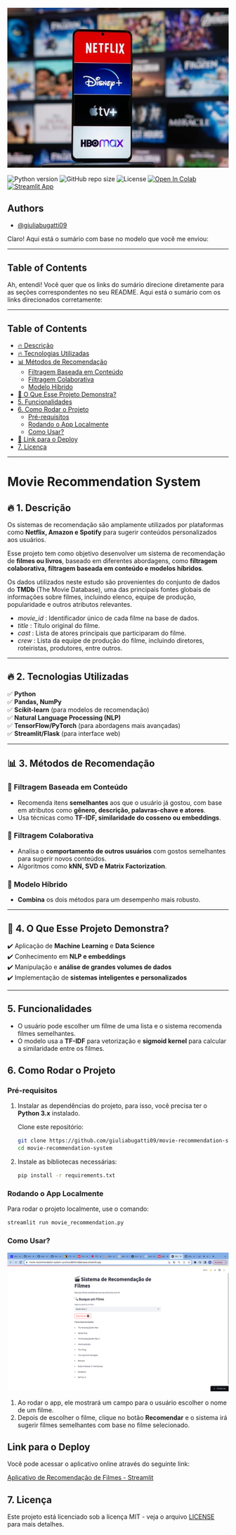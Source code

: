![banner](https://github.com/giuliabugatti09/Movie-Recommendation-System/blob/main/images/image.jpeg)

![Python version](https://img.shields.io/badge/Python%20version-3.10%2B-lightgrey)
![GitHub repo size](https://img.shields.io/github/repo-size/semasuka/Credit-card-approval-prediction-classification)
![License](https://img.shields.io/badge/License-MIT-green)
[![Open In Colab](https://colab.research.google.com/assets/colab-badge.svg)](https://colab.research.google.com/drive/1CfV6yEsHBjFiJbTKwY72k2g4AvszcF5R)
[![Streamlit App](https://static.streamlit.io/badges/streamlit_badge_black_white.svg)](https://share.streamlit.io/semasuka/credit-card-approval-prediction-classification/main/cc_approval_pred.py)

## Authors

- [@giuliabugatti09](https://www.github.com/giuliabugatti09)

Claro! Aqui está o sumário com base no modelo que você me enviou:

---

## **Table of Contents**

Ah, entendi! Você quer que os links do sumário direcione diretamente para as seções correspondentes no seu README. Aqui está o sumário com os links direcionados corretamente:

---

## **Table of Contents**

- [🔥 Descrição](#1-descriçao)
- [🔥 Tecnologias Utilizadas](#2-tecnologias-utilizadas)
- [📊 Métodos de Recomendação](#3-métodos-de-recomendação)
  - [Filtragem Baseada em Conteúdo](#filtragem-baseada-em-conteúdo)
  - [Filtragem Colaborativa](#filtragem-colaborativa)
  - [Modelo Híbrido](#modelo-híbrido)
- [🚀 O Que Esse Projeto Demonstra?](#4-o-que-esse-projeto-demonstra)
- [5. Funcionalidades](#5-funcionalidades)
- [6. Como Rodar o Projeto](#6-como-rodar-o-projeto)
  - [Pré-requisitos](#pré-requisitos)
  - [Rodando o App Localmente](#rodando-o-app-localmente)
  - [Como Usar?](#como-usar)
- [🔗 Link para o Deploy](#link-para-o-deploy)
- [7. Licença](#7-licença)

---


# Movie Recommendation System

## **🔥 1. Descrição**  

Os sistemas de recomendação são amplamente utilizados por plataformas como **Netflix, Amazon e Spotify** para sugerir conteúdos personalizados aos usuários.

Esse projeto tem como objetivo desenvolver um sistema de recomendação de **filmes ou livros**, baseado em diferentes abordagens, como **filtragem colaborativa, filtragem baseada em conteúdo e modelos híbridos**.  

Os dados utilizados neste estudo são provenientes do conjunto de dados do **TMDb** (The Movie Database), uma das principais fontes globais de informações sobre filmes, incluindo elenco, equipe de produção, popularidade e outros atributos relevantes.

- *movie_id* : Identificador único de cada filme na base de dados.
- *title* : Título original do filme.
- *cast* : Lista de atores principais que participaram do filme.
- *crew* : Lista da equipe de produção do filme, incluindo diretores, roteiristas, produtores, entre outros.

---

## **🔥 2. Tecnologias Utilizadas**  
✅ **Python**  
✅ **Pandas, NumPy**  
✅ **Scikit-learn** (para modelos de recomendação)  
✅ **Natural Language Processing (NLP)**  
✅ **TensorFlow/PyTorch** (para abordagens mais avançadas)  
✅ **Streamlit/Flask** (para interface web)  

---

## **📊 3. Métodos de Recomendação**  

### 🔹 **Filtragem Baseada em Conteúdo**  
- Recomenda itens **semelhantes** aos que o usuário já gostou, com base em atributos como **gênero, descrição, palavras-chave e atores**.  
- Usa técnicas como **TF-IDF, similaridade do cosseno ou embeddings**.  

### 🔹 **Filtragem Colaborativa**  
- Analisa o **comportamento de outros usuários** com gostos semelhantes para sugerir novos conteúdos.  
- Algoritmos como **kNN, SVD e Matrix Factorization**.  

### 🔹 **Modelo Híbrido**  
- **Combina** os dois métodos para um desempenho mais robusto.  

---

## **🚀 4. O Que Esse Projeto Demonstra?**  
✔️ Aplicação de **Machine Learning** e **Data Science**  
✔️ Conhecimento em **NLP e embeddings**  
✔️ Manipulação e **análise de grandes volumes de dados**  
✔️ Implementação de **sistemas inteligentes e personalizados**  

---

## **5. Funcionalidades**

- O usuário pode escolher um filme de uma lista e o sistema recomenda filmes semelhantes.
- O modelo usa a **TF-IDF** para vetorização e **sigmoid kernel** para calcular a similaridade entre os filmes.

## **6. Como Rodar o Projeto**

### **Pré-requisitos**

1. Instalar as dependências do projeto, para isso, você precisa ter o **Python 3.x** instalado.

   Clone este repositório:
   ```bash
   git clone https://github.com/giuliabugatti09/movie-recommendation-system.git
   cd movie-recommendation-system
   ```

2. Instale as bibliotecas necessárias:
   ```bash
   pip install -r requirements.txt
   ```

### **Rodando o App Localmente**

Para rodar o projeto localmente, use o comando:

```bash
streamlit run movie_recommendation.py
```

### **Como Usar?**
![banner](https://github.com/giuliabugatti09/Movie-Recommendation-System/blob/main/images/app_deploy.png)


1. Ao rodar o app, ele mostrará um campo para o usuário escolher o nome de um filme.
2. Depois de escolher o filme, clique no botão **Recomendar** e o sistema irá sugerir filmes semelhantes com base no filme selecionado.



## **Link para o Deploy**

Você pode acessar o aplicativo online através do seguinte link:

[Aplicativo de Recomendação de Filmes - Streamlit](https://movie-recommendation-system-uyvctcun8jhhtm4jkenqwa.streamlit.app/)


## **7. Licença**

Este projeto está licenciado sob a licença MIT - veja o arquivo [LICENSE](LICENSE) para mais detalhes.





